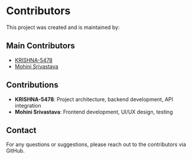 # Contributors

This project was created and is maintained by:

## Main Contributors
- [KRISHNA-5478](https://github.com/KRISHNA-5478)
- [Mohini Srivastava](https://github.com/mohinisri23)

## Contributions
- **KRISHNA-5478**: Project architecture, backend development, API integration
- **Mohini Srivastava**: Frontend development, UI/UX design, testing

## Contact
For any questions or suggestions, please reach out to the contributors via GitHub.
